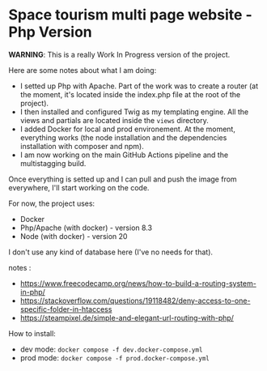 # Space tourism multi page website - Php Version 

**WARNING**: This is a really Work In Progress version of the project.

Here are some notes about what I am doing:
- I setted up Php with Apache. Part of the work was to create a router (at the
  moment, it's located inside the index.php file at the root of the project).
- I then installed and configured Twig as my templating engine. All the views
  and partials are located inside the `views` directory.
- I added Docker for local and prod environement. At the moment, everything
  works (the node installation and the dependencies installation with composer
  and npm).
- I am now working on the main GitHub Actions pipeline and the multistagging
  build.

Once everything is setted up and I can pull and push the image from everywhere,
I'll start working on the code.

For now, the project uses:
- Docker
- Php/Apache (with docker) - version 8.3
- Node (with docker) - version 20

I don't use any kind of database here (I've no needs for that).

notes : 
- https://www.freecodecamp.org/news/how-to-build-a-routing-system-in-php/
- https://stackoverflow.com/questions/19118482/deny-access-to-one-specific-folder-in-htaccess
- https://steampixel.de/simple-and-elegant-url-routing-with-php/


How to install:
- dev mode: `docker compose -f dev.docker-compose.yml`
- prod mode: `docker compose -f prod.docker-compose.yml`
